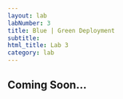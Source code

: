```yaml
---
layout: lab
labNumber: 3
title: Blue | Green Deployment
subtitle: 
html_title: Lab 3
category: lab
---
```


## Coming Soon...